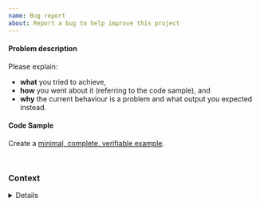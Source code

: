 ```yaml
---
name: Bug report
about: Report a bug to help improve this project
---
```


<!--

Before you create a new problem report, please look through the list of existing open
 and closed issues to see if there are similar ones.

https://github.com/taxprofiler/taxpasta/issues

-->

#### Problem description

Please explain:

-   **what** you tried to achieve,
-   **how** you went about it (referring to the code sample), and
-   **why** the current behaviour is a problem and what output
    you expected instead.

#### Code Sample

Create a [minimal, complete, verifiable example](https://stackoverflow.com/help/mcve).

<!-- Paste your code between the ``` tickmarks below or link to a gist. -->

```python

```

<!-- If there was a crash, please include the traceback between the ``` tickmarks below. -->

```

```

### Context

<!-- Please run the following code and paste the output between the ``` tickmarks below
inside the details block.

python -c "import taxpasta;taxpasta.show_versions()"

-->

<details>

```

```

</details>
